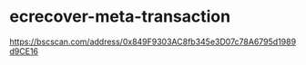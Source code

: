 # ecrecover-meta-transaction

https://bscscan.com/address/0x849F9303AC8fb345e3D07c78A6795d1989d9CE16
